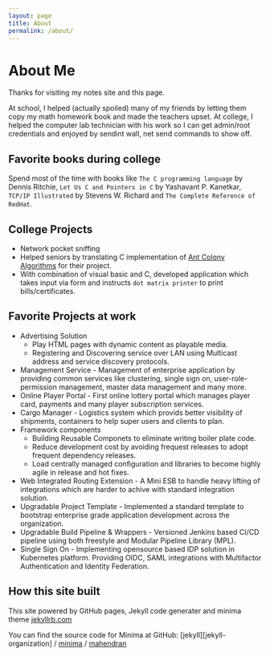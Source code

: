 ```yaml
---
layout: page
title: About
permalink: /about/
---
```


# About Me

Thanks for visiting my notes site and this page.

At school, I helped (actually spoiled) many of my friends by letting them copy my math homework book and made the teachers upset.
At college, I helped the computer lab technician with his work so I can get admin/root credentials and enjoyed by sendint wall, net send commands to show off. 

## Favorite books during college
Spend most of the time with books like  `The C programming language` by Dennis Ritchie, `Let Us C and Pointers in C` by Yashavant P. Kanetkar, `TCP/IP Illustrated` by Stevens W. Richard and `The Complete Reference of RedHat`.

## College Projects

- Network pocket sniffing
- Helped seniors by translating C implementation of [Ant Colony Algorithms](https://en.wikipedia.org/wiki/Ant_colony_optimization_algorithms) for their project.
- With combination of visual basic and C, developed application which takes input via form and instructs `dot matrix printer` to print bills/certificates.

## Favorite Projects at work

- Advertising Solution 
    - Play HTML pages with dynamic content as playable media.
    - Registering and Discovering service over LAN using Multicast address and service discovery protocols.
- Management Service - Management of enterprise application by providing common services like clustering, single sign on, user-role-permission management, master data management and many more.
- Online Player Portal - First online lottery portal which manages player card, payments and many player subscription services.
- Cargo Manager - Logistics system which provids better visibility of shipments, containers to help super users and clients to plan.
- Framework components 
    - Building Reusable Componets to eliminate writing boiler plate code. 
    - Reduce development cost by avoiding frequest releases to adopt frequent dependency releases.
    - Load centrally managed configuration and libraries to become highly agile in release and hot fixes.
- Web Integrated Routing Extension - A Mini ESB to handle heavy lifting of integrations which are harder to achive with standard integration solution.
- Upgradable Project Template - Implemented a standard template to bootstrap enterprise grade application development across the organization. 
- Upgradable Build Pipeline & Wrappers - Versioned Jenkins based CI/CD pipeline using both freestyle and Modular Pipeline Library (MPL). 
- Single Sign On - Implementing opensource based IDP solution in Kubernetes platform. Providing OIDC, SAML integrations with Multifactor Authentication and Identity Federation.



## How this site built
This site powered by GitHub pages, Jekyll code generater and minima theme [jekyllrb.com](https://jekyllrb.com/)

You can find the source code for Minima at GitHub:
[jekyll][jekyll-organization] /
[minima](https://github.com/jekyll/minima) /
[mahendran](https://mookkiah.github.io/mahendran/)